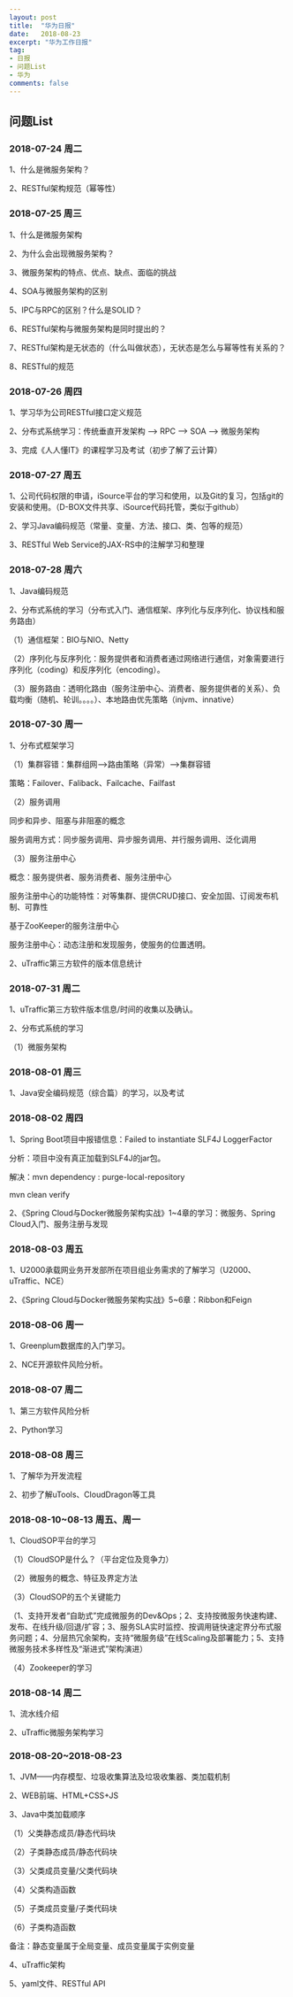 ```yaml
---
layout: post
title:  "华为日报"
date:   2018-08-23
excerpt: "华为工作日报"
tag:
- 日报
- 问题List
- 华为
comments: false
---
```


## 问题List
### 2018-07-24 周二
1、什么是微服务架构？

2、RESTful架构规范（幂等性）

### 2018-07-25 周三
1、什么是微服务架构

2、为什么会出现微服务架构？

3、微服务架构的特点、优点、缺点、面临的挑战

4、SOA与微服务架构的区别

5、IPC与RPC的区别？什么是SOLID？

6、RESTful架构与微服务架构是同时提出的？

7、RESTful架构是无状态的（什么叫做状态），无状态是怎么与幂等性有关系的？

8、RESTful的规范

### 2018-07-26 周四
1、学习华为公司RESTful接口定义规范

2、分布式系统学习：传统垂直开发架构 --> RPC --> SOA --> 微服务架构

3、完成《人人懂IT》的课程学习及考试（初步了解了云计算）

### 2018-07-27 周五
1、公司代码权限的申请，iSource平台的学习和使用，以及Git的复习，包括git的安装和使用。（D-BOX文件共享、iSource代码托管，类似于github）

2、学习Java编码规范（常量、变量、方法、接口、类、包等的规范）

3、RESTful Web Service的JAX-RS中的注解学习和整理

### 2018-07-28 周六
1、Java编码规范

2、分布式系统的学习（分布式入门、通信框架、序列化与反序列化、协议栈和服务路由）

（1）通信框架：BIO与NIO、Netty

（2）序列化与反序列化：服务提供者和消费者通过网络进行通信，对象需要进行序列化（coding）和反序列化（encoding）。

（3）服务路由：透明化路由（服务注册中心、消费者、服务提供者的关系）、负载均衡（随机、轮训。。。。）、本地路由优先策略（injvm、innative）

### 2018-07-30 周一
1、分布式框架学习

（1）集群容错：集群组网-->路由策略（异常）-->集群容错

策略：Failover、Faliback、Failcache、Failfast

（2）服务调用

同步和异步、阻塞与非阻塞的概念

服务调用方式：同步服务调用、异步服务调用、并行服务调用、泛化调用

（3）服务注册中心

概念：服务提供者、服务消费者、服务注册中心

服务注册中心的功能特性：对等集群、提供CRUD接口、安全加固、订阅发布机制、可靠性

基于ZooKeeper的服务注册中心

服务注册中心：动态注册和发现服务，使服务的位置透明。

2、uTraffic第三方软件的版本信息统计

### 2018-07-31 周二
1、uTraffic第三方软件版本信息/时间的收集以及确认。

2、分布式系统的学习

（1）微服务架构

### 2018-08-01 周三
1、Java安全编码规范（综合篇）的学习，以及考试

### 2018-08-02 周四
1、Spring Boot项目中报错信息：Failed to instantiate SLF4J LoggerFactor

分析：项目中没有真正加载到SLF4J的jar包。

解决：mvn dependency : purge-local-repository

mvn clean verify

2、《Spring Cloud与Docker微服务架构实战》1~4章的学习：微服务、Spring Cloud入门、服务注册与发现

### 2018-08-03 周五
1、U2000承载网业务开发部所在项目组业务需求的了解学习（U2000、uTraffic、NCE）

2、《Spring Cloud与Docker微服务架构实战》5~6章：Ribbon和Feign

### 2018-08-06 周一

1、Greenplum数据库的入门学习。

2、NCE开源软件风险分析。

### 2018-08-07 周二
1、第三方软件风险分析

2、Python学习

### 2018-08-08 周三
1、了解华为开发流程

2、初步了解uTools、CloudDragon等工具

### 2018-08-10~08-13 周五、周一
1、CloudSOP平台的学习

（1）CloudSOP是什么？（平台定位及竞争力）

（2）微服务的概念、特征及界定方法

（3）CloudSOP的五个关键能力

（1、支持开发者“自助式”完成微服务的Dev&Ops；2、支持按微服务快速构建、发布、在线升级/回退/扩容；3、服务SLA实时监控、按调用链快速定界分布式服务问题；4、分层热冗余架构，支持“微服务级”在线Scaling及部署能力；5、支持微服务技术多样性及“渐进式”架构演进）

（4）Zookeeper的学习

### 2018-08-14 周二
1、流水线介绍

2、uTraffic微服务架构学习

### 2018-08-20~2018-08-23
1、JVM——内存模型、垃圾收集算法及垃圾收集器、类加载机制

2、WEB前端、HTML+CSS+JS

3、Java中类加载顺序

（1）父类静态成员/静态代码块

（2）子类静态成员/静态代码块

（3）父类成员变量/父类代码块

（4）父类构造函数

（5）子类成员变量/子类代码块

（6）子类构造函数

备注：静态变量属于全局变量、成员变量属于实例变量

4、uTraffic架构

5、yaml文件、RESTful API

